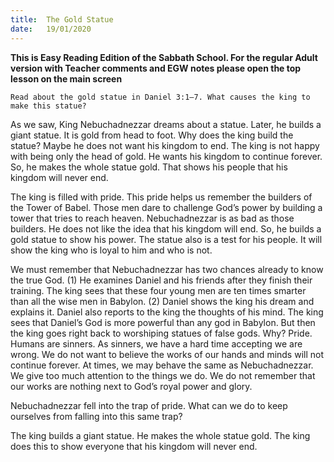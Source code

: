 ```yaml
---
title:  The Gold Statue
date:   19/01/2020
---
```


**This is Easy Reading Edition of the Sabbath School. For the regular Adult version with Teacher comments and EGW notes please open the top lesson on the main screen** 

`Read about the gold statue in Daniel 3:1–7. What causes the king to make this statue?`

As we saw, King Nebuchadnezzar dreams about a statue. Later, he builds a giant statue. It is gold from head to foot. Why does the king build the statue? Maybe he does not want his kingdom to end. The king is not happy with being only the head of gold. He wants his kingdom to continue forever. So, he makes the whole statue gold. That shows his people that his kingdom will never end.

The king is filled with pride. This pride helps us remember the builders of the Tower of Babel. Those men dare to challenge God’s power by building a tower that tries to reach heaven. Nebuchadnezzar is as bad as those builders. He does not like the idea that his kingdom will end. So, he builds a gold statue to show his power. The statue also is a test for his people. It will show the king who is loyal to him and who is not.

We must remember that Nebuchadnezzar has two chances already to know the true God. (1) He examines Daniel and his friends after they finish their training. The king sees that these four young men are ten times smarter than all the wise men in Babylon. (2) Daniel shows the king his dream and explains it. Daniel also reports to the king the thoughts of his mind. The king sees that Daniel’s God is more powerful than any god in Babylon. But then the king goes right back to worshiping statues of false gods. Why? Pride. Humans are sinners. As sinners, we have a hard time accepting we are wrong. We do not want to believe the works of our hands and minds will not continue forever. At times, we may behave the same as Nebuchadnezzar. We give too much attention to the things we do. We do not remember that our works are nothing next to God’s royal power and glory.

Nebuchadnezzar fell into the trap of pride. What can we do to keep ourselves from falling into this same trap?

The king builds a giant statue. He makes the whole statue gold. The king does this to show everyone that his kingdom will never end.
